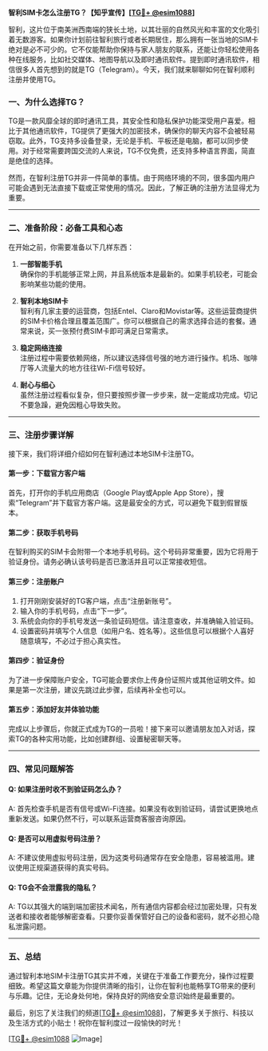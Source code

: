 **智利SIM卡怎么注册TG？【知乎宣传】[[TG💪+ @esim1088](https://t.me/s/esim1088)]**

智利，这片位于南美洲西南端的狭长土地，以其壮丽的自然风光和丰富的文化吸引着无数游客。如果你计划前往智利旅行或者长期居住，那么拥有一张当地的SIM卡绝对是必不可少的。它不仅能帮助你保持与家人朋友的联系，还能让你轻松使用各种在线服务，比如社交媒体、地图导航以及即时通讯软件。提到即时通讯软件，相信很多人首先想到的就是TG（Telegram）。今天，我们就来聊聊如何在智利顺利注册并使用TG。

### 一、为什么选择TG？

TG是一款风靡全球的即时通讯工具，其安全性和隐私保护功能深受用户喜爱。相比于其他通讯软件，TG提供了更强大的加密技术，确保你的聊天内容不会被轻易窃取。此外，TG支持多设备登录，无论是手机、平板还是电脑，都可以同步使用。对于经常需要跨国交流的人来说，TG不仅免费，还支持多种语言界面，简直是绝佳的选择。

然而，在智利注册TG并非一件简单的事情。由于网络环境的不同，很多国内用户可能会遇到无法直接下载或正常使用的情况。因此，了解正确的注册方法显得尤为重要。

---

### 二、准备阶段：必备工具和心态

在开始之前，你需要准备以下几样东西：

1. **一部智能手机**  
   确保你的手机能够正常上网，并且系统版本是最新的。如果手机较老，可能会影响某些功能的使用。

2. **智利本地SIM卡**  
   智利有几家主要的运营商，包括Entel、Claro和Movistar等。这些运营商提供的SIM卡价格合理且覆盖范围广。你可以根据自己的需求选择合适的套餐。通常来说，买一张预付费SIM卡即可满足日常需求。

3. **稳定网络连接**  
   注册过程中需要依赖网络，所以建议选择信号强的地方进行操作。机场、咖啡厅等人流量大的地方往往Wi-Fi信号较好。

4. **耐心与细心**  
   虽然注册过程看似复杂，但只要按照步骤一步步来，就一定能成功完成。切记不要急躁，避免因粗心导致失败。

---

### 三、注册步骤详解

接下来，我们将详细介绍如何在智利通过本地SIM卡注册TG。

#### 第一步：下载官方客户端
首先，打开你的手机应用商店（Google Play或Apple App Store），搜索“Telegram”并下载官方客户端。这是最安全的方式，可以避免下载到假冒版本。

#### 第二步：获取手机号码
在智利购买的SIM卡会附带一个本地手机号码。这个号码非常重要，因为它将用于验证身份。请务必确认该号码是否已激活并且可以正常接收短信。

#### 第三步：注册账户
1. 打开刚刚安装好的TG客户端，点击“注册新账号”。
2. 输入你的手机号码，点击“下一步”。
3. 系统会向你的手机号发送一条验证码短信。请注意查收，并准确输入验证码。
4. 设置密码并填写个人信息（如用户名、姓名等）。这些信息可以根据个人喜好随意填写，不必过于担心真实性。

#### 第四步：验证身份
为了进一步保障账户安全，TG可能会要求你上传身份证照片或其他证明文件。如果是第一次注册，建议先跳过此步骤，后续再补全也可以。

#### 第五步：添加好友并体验功能
完成以上步骤后，你就正式成为TG的一员啦！接下来可以邀请朋友加入对话，探索TG的各种实用功能，比如创建群组、设置秘密聊天等。

---

### 四、常见问题解答

#### Q: 如果注册时收不到验证码怎么办？
A: 首先检查手机是否有信号或Wi-Fi连接。如果没有收到验证码，请尝试更换地点重新发送。如果仍然不行，可以联系运营商客服咨询原因。

#### Q: 是否可以用虚拟号码注册？
A: 不建议使用虚拟号码注册，因为这类号码通常存在安全隐患，容易被滥用。建议使用正规渠道获得的真实号码。

#### Q: TG会不会泄露我的隐私？
A: TG以其强大的端到端加密技术闻名，所有通信内容都会经过加密处理，只有发送者和接收者能够解密查看。只要你妥善保管好自己的设备和密码，就不必担心隐私泄露问题。

---

### 五、总结

通过智利本地SIM卡注册TG其实并不难，关键在于准备工作要充分，操作过程要细致。希望这篇文章能为你提供清晰的指引，让你在智利也能畅享TG带来的便利与乐趣。记住，无论身处何地，保持良好的网络安全意识始终是最重要的。

最后，别忘了关注我们的频道[[TG💪+ @esim1088](https://t.me/s/esim1088)]，了解更多关于旅行、科技以及生活方式的小贴士！祝你在智利度过一段愉快的时光！

[[TG💪+ @esim1088](https://t.me/s/esim1088) ![Image](https://i.postimg.cc/4NQfJmqS/Snipaste-2025-05-13-00-14-12.png)]